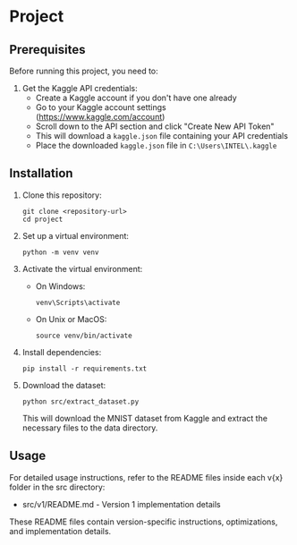 # Project

## Prerequisites

Before running this project, you need to:

1. Get the Kaggle API credentials:
   - Create a Kaggle account if you don't have one already
   - Go to your Kaggle account settings (https://www.kaggle.com/account)
   - Scroll down to the API section and click "Create New API Token"
   - This will download a `kaggle.json` file containing your API credentials
   - Place the downloaded `kaggle.json` file in `C:\Users\INTEL\.kaggle`

## Installation

1. Clone this repository:
   ```
   git clone <repository-url>
   cd project
   ```

2. Set up a virtual environment:
   ```
   python -m venv venv
   ```

3. Activate the virtual environment:
   - On Windows:
     ```
     venv\Scripts\activate
     ```
   - On Unix or MacOS:
     ```
     source venv/bin/activate
     ```

4. Install dependencies:
   ```
   pip install -r requirements.txt
   ```

5. Download the dataset:
   ```
   python src/extract_dataset.py
   ```
   This will download the MNIST dataset from Kaggle and extract the necessary files to the data directory.

## Usage

For detailed usage instructions, refer to the README files inside each v{x} folder in the src directory:
- src/v1/README.md - Version 1 implementation details

These README files contain version-specific instructions, optimizations, and implementation details.